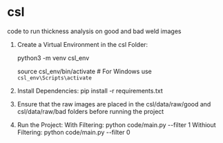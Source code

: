 # csl
code to run thickness analysis on good and bad weld images

1. Create a Virtual Environment in the csl Folder:
   
	python3 -m venv csl_env

	source csl_env/bin/activate  # For Windows use `csl_env\Scripts\activate`

3. Install Dependencies:
	pip install -r requirements.txt

4. Ensure that the raw images are placed in the csl/data/raw/good and csl/data/raw/bad folders before running the project

5. Run the Project:
	With Filtering:
		python code/main.py --filter 1
	Withiout Filtering:
		python code/main.py --filter 0
